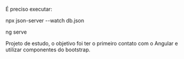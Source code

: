  É preciso executar: 
 
 npx json-server --watch db.json

 ng serve


 Projeto de estudo, o objetivo foi ter o primeiro contato com o Angular e utilizar componentes do bootstrap.

